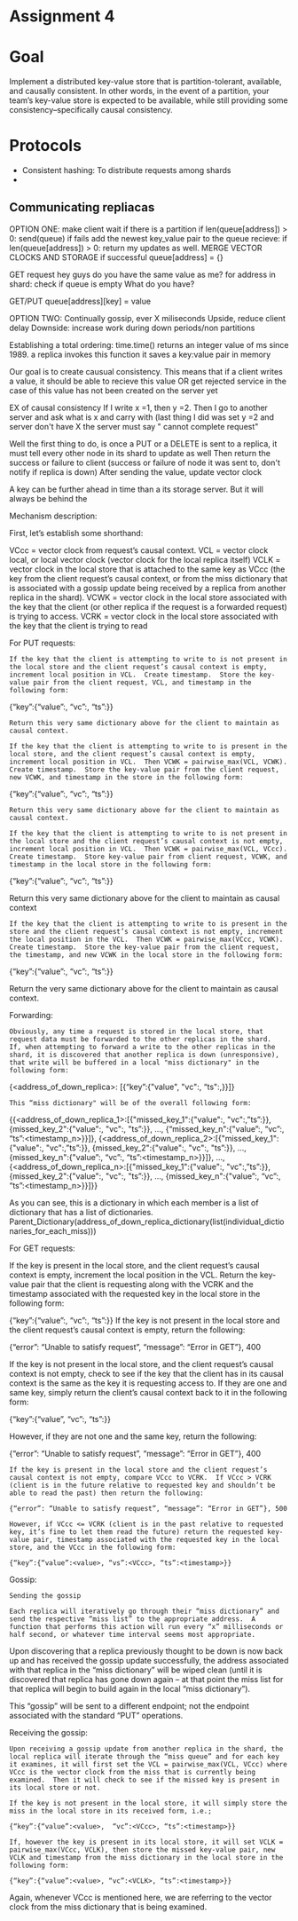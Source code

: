 # Assignment 4

# Goal
Implement a distributed key-value store that is partition-tolerant, available, and causally consistent. In other words, in the event of a partition, your team’s key-value store is expected to be available, while still providing some consistency–specifically causal consistency.

# Protocols
- Consistent hashing: To distribute requests among shards
- 

## Communicating repliacas
OPTION ONE: make client wait if there is a partition
if len(queue[address]) > 0:
    send(queue) if fails add the newest key_value pair to the queue
        recieve: if len(queue[address]) > 0: return my updates as well. MERGE VECTOR CLOCKS AND STORAGE
    if successful queue[address] = {}

GET request
hey guys do you have the same value as me?
for address in shard: 
    check if queue is empty
    What do you have?

GET/PUT
queue[address][key] = value

OPTION TWO: Continually gossip, ever X miliseconds
Upside, reduce client delay
Downside: increase work during down periods/non partitions

Establishing a total ordering:
    time.time() returns an integer value of ms since 1989. 
        a replica invokes this function it saves a key:value pair in memory
        
Our goal is to create causual consistency. This means that if a client writes a value, it should be able to recieve this value OR get rejected service in the case of this value has not been created on the server yet


EX of causal consistency
If I write x =1, then y =2. Then I go to another server and ask what is x and carry with (last thing I did was set y =2 and server don't have X the server must say " cannot complete request"

Well the first thing to do, is once a PUT or a DELETE is sent to a replica, it must tell every other node in its shard to update as well
Then return the success or failure to client (success or failure 
of node it was sent to, don't notify if replica is down)
After sending the value, update vector clock

A key can be further ahead in time than a its storage server. But it will always be behind the 



Mechanism description:

First, let’s establish some shorthand:
 
VCcc  = vector clock from request’s causal context.
VCL   = vector clock local, or local vector clock (vector clock for the local replica itself)
VCLK = vector clock in the local store that is attached to the same key as VCcc (the key from the client request’s causal context, or from the miss dictionary that is associated with a gossip update being received by a replica from another replica in the shard).
VCWK = vector clock in the local store associated with the key that the client (or other replica if the request is a forwarded request) is trying to access.
VCRK = vector clock in the local store associated with the key that the client is trying to read

For PUT requests:
		
	If the key that the client is attempting to write to is not present in the local store and the client request’s causal context is empty, increment local position in VCL.  Create timestamp.  Store the key-value pair from the client request, VCL, and timestamp in the following form:

{“key”:{“value”:<value>, “vc”:<VCL>, “ts”:<timestamp>}}

	Return this very same dictionary above for the client to maintain as causal context.

	If the key that the client is attempting to write to is present in the local store, and the client request’s causal context is empty, increment local position in VCL.  Then VCWK = pairwise_max(VCL, VCWK).  Create timestamp.  Store the key-value pair from the client request, new VCWK, and timestamp in the store in the following form:

{“key”:{“value”:<value>, “vc”:<VCWK>, “ts”:<timestamp>}}

	Return this very same dictionary above for the client to maintain as causal context.

	If the key that the client is attempting to write to is not present in the local store and the client request’s causal context is not empty, increment local position in VCL.  Then VCWK = pairwise_max(VCL, VCcc).  Create timestamp.  Store key-value pair from client request, VCWK, and timestamp in the local store in the following form:
{“key”:{“value”:<value>, “vc”:<VCWK>, “ts”:<timestamp>}}

Return this very same dictionary above for the client to maintain as causal context

	If the key that the client is attempting to write to is present in the store and the client request’s causal context is not empty, increment the local position in the VCL.  Then VCWK = pairwise_max(VCcc, VCWK).  Create timestamp.  Store the key-value pair from the client request, the timestamp, and new VCWK in the local store in the following form:

{“key”:{“value”:<value>, “vc”:<VCWK>, “ts”:<timestamp>}}

Return the very same dictionary above for the client to maintain as causal context.

Forwarding:

	Obviously, any time a request is stored in the local store, that request data must be forwarded to the other replicas in the shard.  If, when attempting to forward a write to the other replicas in the shard, it is discovered that another replica is down (unresponsive), that write will be buffered in a local "miss dictionary" in the following form:

{<address_of_down_replica>: [{“key”:{"value"<value>, "vc":<VCWK>, “ts":<timestamp>,}}]}

	This “miss dictionary" will be of the overall following form:

{{<address_of_down_replica_1>:[{"missed_key_1":{"value":<value>, "vc":<VCWK1>,”ts”:<timestamp1>}}, {missed_key_2":{"value":<value>, "vc":<VCWK2>, "ts”:<timestamp2>}}, …, {“missed_key_n":{"value”:<value>, “vc”:<VCWKn>, “ts”:<timestamp_n>}}]}, {<address_of_down_replica_2>:[{"missed_key_1":{"value":<value>, "vc":<VCWK1>,”ts”:<timestamp1>}}, {missed_key_2":{"value":<value>, "vc":<VCWK2>, "ts”:<timestamp2>}}, …, {missed_key_n":{"value”:<value>, “vc”:<VCWKn>, “ts”:<timestamp_n>}}]}, …, {<address_of_down_replica_n>:[{"missed_key_1":{"value":<value>, "vc":<VCWK1>,”ts”:<timestamp1>}}, {missed_key_2":{"value":<value>, "vc":<VCWK2>, "ts”:<timestamp2>}}, …, {missed_key_n":{"value”:<value>, “vc”:<VCWKn>, “ts”:<timestamp_n>}}]}}

As you can see, this is a dictionary in which each member is a list of dictionary that has a list of dictionaries.  Parent_Dictionary(address_of_down_replica_dictionary(list(individual_dictionaries_for_each_miss)))

For GET requests:

If the key is present in the local store, and the client request’s causal context is empty, increment the local position in the VCL.  Return the key-value pair that the client is requesting along with the VCRK and the timestamp associated with the requested key in the local store in the following form:

{“key”:{“value”:<value>, “vc”:<VCRK>, “ts”:<timestamp>}}
If the key is not present in the local store and the client request’s causal context is empty, return the following: 

{“error”: “Unable to satisfy request”, “message”: “Error in GET”}, 400

If the key is not present in the local store, and the client request’s causal context is not empty, check to see if the key that the client has in its causal context is the same as the key it is requesting access to.  If they are one and same key, simply return the client’s causal context back to it in the following form:

{“key”:{“value”<value>, “vc”:<VCcc>, “ts”:<timestamp>}}

However, if they are not one and the same key, return the following:

{“error”: “Unable to satisfy request”, “message”: “Error in GET”}, 400
	
	If the key is present in the local store and the client request’s causal context is not empty, compare VCcc to VCRK.  If VCcc > VCRK (client is in the future relative to requested key and shouldn’t be able to read the past) then return the following:

	{“error”: “Unable to satisfy request”, “message”: “Error in GET”}, 500
	
	However, if VCcc <= VCRK (client is in the past relative to requested key, it’s fine to let them read the future) return the requested key-value pair, timestamp associated with the requested key in the local store, and the VCcc in the following form:

	{“key”:{“value”:<value>, “vs”:<VCcc>, “ts”:<timestamp>}}

Gossip:

	Sending the gossip
	
	Each replica will iteratively go through their “miss dictionary” and send the respective “miss list” to the appropriate address.  A function that performs this action will run every “x” milliseconds or half second, or whatever time interval seems most appropriate.  

Upon discovering that a replica previously thought to be down is now back up and has received the gossip update successfully, the address associated with that replica in the “miss dictionary” will be wiped clean (until it is discovered that replica has gone down again – at that point the miss list for that replica will begin to build again in the local “miss dictionary”).

This “gossip” will be sent to a different endpoint; not the endpoint associated with the standard “PUT” operations.

Receiving the gossip:

	Upon receiving a gossip update from another replica in the shard, the local replica will iterate through the “miss queue” and for each key it examines, it will first set the VCL = pairwise_max(VCL, VCcc) where VCcc is the vector clock from the miss that is currently being examined.  Then it will check to see if the missed key is present in its local store or not.
  
	If the key is not present in the local store, it will simply store the miss in the local store in its received form, i.e.;

	{“key”:{“value”:<value>,  “vc”:<VCcc>, “ts”:<timestamp>}}

	If, however the key is present in its local store, it will set VCLK = pairwise_max(VCcc, VCLK), then store the missed key-value pair, new VCLK and timestamp from the miss dictionary in the local store in the following form:

	{“key”:{“value”:<value>, “vc”:<VCLK>, “ts”:<timestamp>}} 

Again, whenever VCcc is mentioned here, we are referring to the vector clock from the miss dictionary that is being examined. 
